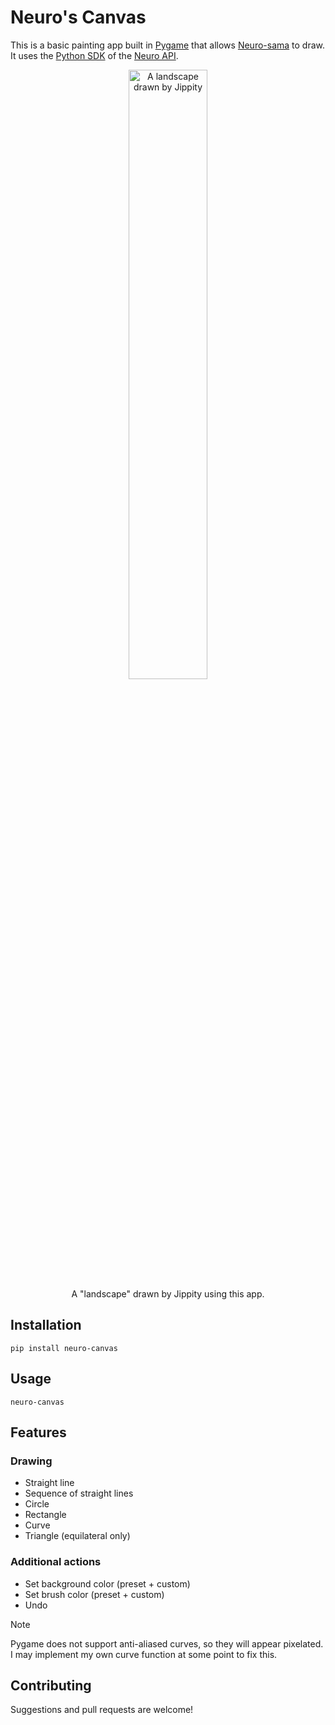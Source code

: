 # Neuro's Canvas

This is a basic painting app built in [Pygame](https://www.pygame.org/docs/) that allows [Neuro-sama](https://en.wikipedia.org/wiki/Neuro-sama) to draw. It uses the [Python SDK](https://github.com/CoolCat467/Neuro-API) of the [Neuro API](https://github.com/VedalAI/neuro-game-sdk).

<p align="center">
  <img src="https://raw.githubusercontent.com/Kaya-Kaya/neuro-canvas/main/example_images/jippity_sample.png" alt="A landscape drawn by Jippity" width="50%"/><br>
  A "landscape" drawn by Jippity using this app.
</p>

## Installation

`pip install neuro-canvas`

## Usage

`neuro-canvas`

## Features

### Drawing

- Straight line
- Sequence of straight lines
- Circle
- Rectangle
- Curve
- Triangle (equilateral only)

### Additional actions

- Set background color (preset + custom)
- Set brush color (preset + custom)
- Undo

> [!NOTE]
> Pygame does not support anti-aliased curves, so they will appear pixelated. I may implement my own curve function at some point to fix this.

## Contributing

Suggestions and pull requests are welcome!
